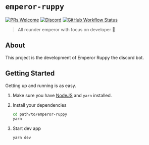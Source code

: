 # `emperor-ruppy`

[![PRs Welcome](https://img.shields.io/badge/PRs-welcome-brightgreen.svg?style=flat-square)](http://makeapullrequest.com)
[![Discord](https://img.shields.io/discord/758271814153011201?label=Developers%20Indonesia&logo=discord&style=flat-square)](https://discord.gg/njSj2Nq "Chat and discuss at Developers Indonesia")
[![GitHub Workflow Status](https://img.shields.io/github/workflow/status/Ruppyio/emperor-ruppy/CI%20-%20Test%20Build%20%E2%9A%99%F0%9F%A4%96?label=CI&logo=github%20actions&style=flat-square)](https://github.com/Ruppyio/emperor-ruppy/actions "GitHub Actions")

> All rounder emperor with focus on developer 🐣

## About

This project is the development of Emperor Ruppy the discord bot.

## Getting Started

Getting up and running is as easy.

1. Make sure you have [NodeJS](https://nodejs.org/) and `yarn` installed.
2. Install your dependencies

   ```bash
   cd path/to/emperor-ruppy
   yarn
   ```

3. Start dev app

   ```bash
   yarn dev
   ```
